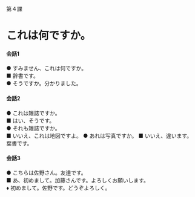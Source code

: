 第４課

これは何ですか。
===

#### 会話1
● すみません、これは何ですか。 <br>
■ 辞書です。 <br>
● そうですか。分かりました。

#### 会話2
● これは雑誌ですか。 <br>
■ はい、そうです。 <br>
● それも雑誌ですか。 <br>
■ いいえ、これは地図ですよ。
● あれは写真ですか。
■ いいえ、違います。葉書です。

#### 会話3
● こちらは佐野さん。友達です。 <br>
■ あ、初めまして。加藤さんです。よろしくお願いします。 <br>
♦ 初めまして。佐野です。どうぞよろしく。